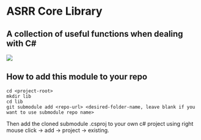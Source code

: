 # ASRR Core Library

## A collection of useful functions when dealing with C#

<img src ="https://img.shields.io/badge/Powered%20By-ASRR-black?style=for-the-badge"/>

## How to add this module to your repo
```
cd <project-root>
mkdir lib
cd lib
git submodule add <repo-url> <desired-folder-name, leave blank if you want to use submodule repo name>

```

Then add the cloned submodule .csproj to your own c# project using right mouse click -> add -> project -> existing.
